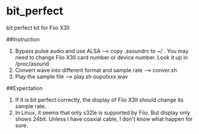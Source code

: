 # bit_perfect
bit perfect kit for Fiio X3II

##Instruction
1. Bypass pulse audio and use ALSA --> copy .asoundrc to ~/ . You may need to change Fiio X3II card number or device number. 
Look it up in /proc/asound
2. Convert wave into different format and sample rate --> conver.sh
3. Play the sample file --> play.sh ouputxxx.wav

##Expectation
1. If it is bit perfect correctly, the display of Fiio X3II should change its sample rate.
2. In Linux, it seems that only s32le is supported by Fiio. But display only shows 24bit. Unless I have coaxial cable, I don't know what happen for sure.
